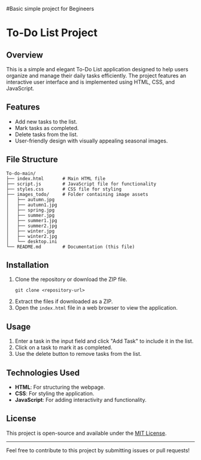 #Basic simple project for Begineers
# To-Do List Project

## Overview
This is a simple and elegant To-Do List application designed to help users organize and manage their daily tasks efficiently. The project features an interactive user interface and is implemented using HTML, CSS, and JavaScript.

## Features
- Add new tasks to the list.
- Mark tasks as completed.
- Delete tasks from the list.
- User-friendly design with visually appealing seasonal images.

## File Structure
```
To-do-main/
├── index.html       # Main HTML file
├── script.js        # JavaScript file for functionality
├── styles.css       # CSS file for styling
├── images_todo/     # Folder containing image assets
│   ├── autumn.jpg
│   ├── autumn1.jpg
│   ├── spring.jpg
│   ├── summer.jpg
│   ├── summer1.jpg
│   ├── summer2.jpg
│   ├── winter.jpg
│   ├── winter2.jpg
│   └── desktop.ini
└── README.md        # Documentation (this file)
```

## Installation
1. Clone the repository or download the ZIP file.
    ```
    git clone <repository-url>
    ```
2. Extract the files if downloaded as a ZIP.
3. Open the `index.html` file in a web browser to view the application.

## Usage
1. Enter a task in the input field and click "Add Task" to include it in the list.
2. Click on a task to mark it as completed.
3. Use the delete button to remove tasks from the list.

## Technologies Used
- **HTML**: For structuring the webpage.
- **CSS**: For styling the application.
- **JavaScript**: For adding interactivity and functionality.



## License
This project is open-source and available under the [MIT License](LICENSE).

---

Feel free to contribute to this project by submitting issues or pull requests!


